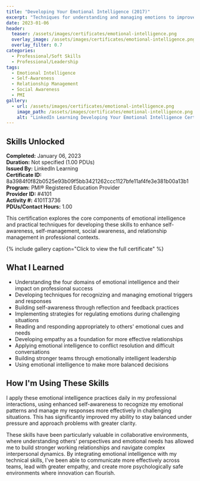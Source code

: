 ```yaml
---
title: "Developing Your Emotional Intelligence (2017)"
excerpt: "Techniques for understanding and managing emotions to improve relationships, decision-making, and leadership effectiveness"
date: 2023-01-06
header:
  teaser: /assets/images/certificates/emotional-intelligence.png
  overlay_image: /assets/images/certificates/emotional-intelligence.png
  overlay_filter: 0.7
categories:
  - Professional/Soft Skills
  - Professional/Leadership
tags:
  - Emotional Intelligence
  - Self-Awareness
  - Relationship Management
  - Social Awareness
  - PMI
gallery:
  - url: /assets/images/certificates/emotional-intelligence.png
    image_path: /assets/images/certificates/emotional-intelligence.png
    alt: "LinkedIn Learning Developing Your Emotional Intelligence Certificate"
---
```


## Skills Unlocked

**Completed:** January 06, 2023  
**Duration:** Not specified (1.00 PDUs)  
**Issued By:** LinkedIn Learning  
**Certificate ID:** 8a3984f0f82b0525e93b09f5bb3421262ccc1127bfe11af4fe3e381b00a13b1  
**Program:** PMI® Registered Education Provider  
**Provider ID:** #4101  
**Activity #:** 4101T3736  
**PDUs/Contact Hours:** 1.00

This certification explores the core components of emotional intelligence and practical techniques for developing these skills to enhance self-awareness, self-management, social awareness, and relationship management in professional contexts.

{% include gallery caption="Click to view the full certificate" %}

## What I Learned

* Understanding the four domains of emotional intelligence and their impact on professional success
* Developing techniques for recognizing and managing emotional triggers and responses
* Building self-awareness through reflection and feedback practices
* Implementing strategies for regulating emotions during challenging situations
* Reading and responding appropriately to others' emotional cues and needs
* Developing empathy as a foundation for more effective relationships
* Applying emotional intelligence to conflict resolution and difficult conversations
* Building stronger teams through emotionally intelligent leadership
* Using emotional intelligence to make more balanced decisions

## How I'm Using These Skills

I apply these emotional intelligence practices daily in my professional interactions, using enhanced self-awareness to recognize my emotional patterns and manage my responses more effectively in challenging situations. This has significantly improved my ability to stay balanced under pressure and approach problems with greater clarity.

These skills have been particularly valuable in collaborative environments, where understanding others' perspectives and emotional needs has allowed me to build stronger working relationships and navigate complex interpersonal dynamics. By integrating emotional intelligence with my technical skills, I've been able to communicate more effectively across teams, lead with greater empathy, and create more psychologically safe environments where innovation can flourish.
